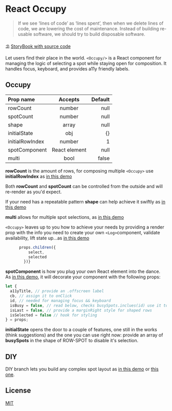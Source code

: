 # React Occupy

> If we see ‘lines of code’ as ‘lines spent’, then when we delete lines of code, we are lowering the cost of maintenance. Instead of building re-usable software, we should try to build disposable software.

⛱ [StoryBook with source code](https://polmoneys.github.io/react-occupy)

Let users find their place in the world. `<Occupy/>` is a React component for managing the logic of selecting a spot while staying open for composition. It handles focus, keyboard, and provides a11y friendly labels.

## Occupy

| Prop name       |    Accepts    | Default |
| :-------------- | :-----------: | ------: |
| rowCount        |    number     |    null |
| spotCount       |    number     |    null |
| shape           |     array     |    null |
| initialState    |      obj      |      {} |
| initialRowIndex |    number     |       1 |
| spotComponent   | React element |    null |
| multi           |     bool      |   false |

**rowCount** is the amount of rows, for composing multiple `<Occupy>` use **initialRowIndex** as [in this demo](https://polmoneys.github.io/react-occupy/?path=/story/default--case-a)

Both **rowCount** and **spotCount** can be controlled from the outside and will re-render as you'd expect.

If your need has a repeatable pattern **shape** can help achieve it swiftly as [in this demo](https://polmoneys.github.io/react-occupy/?path=/story/shaped--case-a)

**multi** allows for multiple spot selections, as [in this demo](https://polmoneys.github.io/react-occupy/?path=/story/advanced-composition--case-b)

`<Occupy>` leaves up to you how to achieve your needs by providing a render prop with the info you need to create your own `<Log>`component, validate availability, lift state up...as [in this demo](https://polmoneys.github.io/react-occupy/?path=/story/advanced-composition--case-a)

```javascript
      props.children({
          select,
          selected
        })}
```

**spotComponent** is how you plug your own React element into the dance. As [in this demo](https://polmoneys.github.io/react-occupy/?path=/story/default--case-b), it will decorate your component with the following props:

```javascript
let {
  a11yTitle, // provide an .offscreen label
  cb, // assign it to onClick
  id, // needed for managing focus && keyboard
  isBusy = false, // read below, checks busySpots.inclues(id) use it to disable button
  isLast = false, // provide a marginRight style for shaped rows
  isSelected = false // hook for styling
} = props;
```

**initialState** opens the door to a couple of features, one still in the works (think suggestions) and the one you can use right now: provide an array of **busySpots** in the shape of ROW-SPOT to disable it's selection.

## DIY

DIY branch lets you build any complex spot layout as [in this demo](https://polmoneys.github.io/react-occupy/?path=/story/diy-layouts--case-a) or [this one](https://polmoneys.github.io/react-occupy/?path=/story/diy-layouts--case-b).

## License

[MIT](https://mit-license.org)
